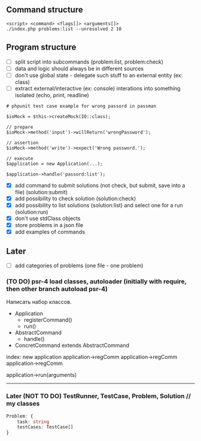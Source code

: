 
## Command structure
```
<script> <command> <flags[]> <arguments[]>
./index.php problems:list --unresolved 2 10
```

## Program structure
- [ ] split script into subcommands (problem:list, problem:check)
- [ ] data and logic should always be in different sources
- [ ] don't use global state - delegate such stuff to an external entity (ex: class)
- [ ] extract external/interactive (ex: console) interations into something isolated (echo, print, readline)
```
# phpunit test case example for wrong passord in passman

$ioMock = $this->createMock(IO::class);

// prepare
$ioMock->method('input')->willReturn('wrongPassword');

// assertion
$ioMock->method('write')->expect('Wrong password.');

// execute
$application = new Application(...);

$application->handle('passord:list');
```
- [x] add command to submit solutions (not check, but submit, save into a file) (solution:submit)
- [x] add possibility to check solution (solution:check)
- [x] add possibility to list solutions (solution:list) and select one for a run (solution:run)
- [x] don't use stdClass objects
- [x] store problems in a json file
- [x] add examples of commands

## Later
- [ ] add categories of problems (one file - one problem)

### (TO DO) psr-4 load classes, autoloader (initially with require, then other branch autoload psr-4)
Написать набор классов.
- Application
  - registerCommand()
  - run()
- AbstractCommand
  - handle()
- ConcretCommand extends AbstractCommand

index:
new application
application->regComm
application->regComm
application->regComm

application->run(arguments)

---

### Later (NOT TO DO) TestRunner, TestCase, Problem, Solution // my classes
```ts
Problem: {
    task: string
    testCases: TestCase[]
}
```
